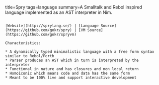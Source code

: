 title=Spry
tags=language
summary=A Smalltalk and Rebol inspired language implemented as an AST interpreter in Nim.
~~~~~~

[Website](http://sprylang.se/) | [Language Source](https://github.com/gokr/spry) | [VM Source](https://github.com/gokr/spryvm)

Characteristics:

* A dynamically typed minimalistic language with a free form syntax similar to Rebol/Forth
* Parser produces an AST which in turn is interpreted by the interpreter
* Functional in nature and has closures and non local return
* Homoiconic which means code and data has the same form
* Meant to be 100% live and support interactive development

